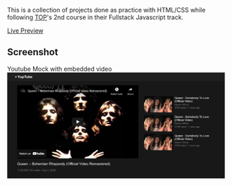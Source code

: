 This is a collection of projects done as practice with HTML/CSS while following [TOP](https://theodinproject.com)'s 2nd course in their Fullstack Javascript track.

[Live Preview](https://alessandrovinciabc.github.io/html-css-practice/index.html)

## Screenshot

Youtube Mock with embedded video
![Youtube mock](screenshot/yuptube.png)
